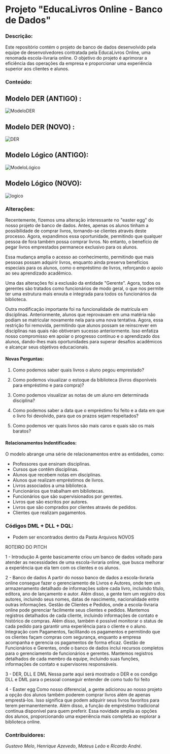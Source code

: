 # Projeto "EducaLivros Online - Banco de Dados"

### Descrição:

Este repositório contém o projeto de banco de dados desenvolvido pela equipe de desenvolvedores contratada pela EducaLivros Online, uma renomada escola-livraria online. O objetivo do projeto é aprimorar a eficiência das operações da empresa e proporcionar uma experiência superior aos clientes e alunos.

### Conteúdo:

## Modelo DER  (ANTIGO) :
  
  ![ModeloDER](https://github.com/rickzerahh/ProjetoEduca-BD1/assets/91620783/85684d5b-b56e-4a04-a3a7-2aa7562965ce)

## Modelo DER  (NOVO) :

  ![DER](https://github.com/rickzerahh/ProjetoEduca-BD1/assets/91620783/a68d5c74-9a22-4e3a-a170-b7fa10d5eef7)

## Modelo Lógico (ANTIGO):
  
  ![ModeloLógico](https://github.com/rickzerahh/ProjetoEduca-BD1/assets/91620783/3aa32bbd-c67b-4fac-ab15-a0c7bffd40a5)

## Modelo Lógico (NOVO):  

  ![logico](https://github.com/rickzerahh/ProjetoEduca-BD1/assets/91620783/c8d52732-fc5c-444f-bcca-39fa3061a2cd)

### Alterações:

Recentemente, fizemos uma alteração interessante no "easter egg" do nosso projeto de banco de dados. Antes, apenas os alunos tinham a possibilidade de comprar livros, tornando-se clientes através deste processo. Agora, expandimos essa oportunidade, permitindo que qualquer pessoa de fora também possa comprar livros. No entanto, o benefício de pegar livros emprestados permanece exclusivo para os alunos.

Essa mudança amplia o acesso ao conhecimento, permitindo que mais pessoas possam adquirir livros, enquanto ainda preserva benefícios especiais para os alunos, como o empréstimo de livros, reforçando o apoio ao seu aprendizado acadêmico.

Uma das alterações foi a exclusão da entidade "Gerente". Agora, todos os gerentes são tratados como funcionários de modo geral, o que nos permite ter uma estrutura mais enxuta e integrada para todos os funcionários da biblioteca.

Outra modificação importante foi na funcionalidade de matrícula em disciplinas. Anteriormente, alunos que reprovavam em uma matéria não podiam se matricular novamente nela para uma nova tentativa. Agora, essa restrição foi removida, permitindo que alunos possam se reinscrever em disciplinas nas quais não obtiveram sucesso anteriormente. Isso enfatiza nosso compromisso em apoiar o progresso contínuo e o aprendizado dos alunos, dando-lhes mais oportunidades para superar desafios acadêmicos e alcançar seus objetivos educacionais.

#### Novas Perguntas:

1.	 Como podemos saber quais livros o aluno pegou emprestado?

2.	 Como podemos visualizar o estoque da biblioteca (livros disponíveis para empréstimo e para compra)?

3.	 Como podemos visualizar as notas de um aluno em determinada disciplina?

4.	 Como podemos saber a data que o empréstimo foi feito e a data em que o livro foi devolvido, para que os prazos sejam respeitados?

5.	Como podemos ver quais livros são mais caros e quais são os mais baratos?

#### Relacionamentos Indentificados: 

O modelo abrange uma série de relacionamentos entre as entidades, como:

- Professores que ensinam disciplinas.
- Cursos que contêm disciplinas.
- Alunos que recebem notas em disciplinas.
- Alunos que realizam empréstimos de livros.
- Livros associados a uma biblioteca.
- Funcionários que trabalham em bibliotecas.
- Funcionários que são supervisionados por gerentes.
- Livros que são escritos por autores.
- Livros que são comprados por clientes através de pedidos.
- Clientes que realizam pagamentos.
  
### Códigos DML + DLL + DQL: 

- Podem ser encontrados dentro da Pasta Arquivos NOVOS

ROTEIRO DO PITCH 

1 - Introdução
     A gente basicamente criou um banco de dados voltado para atender as necessidades de uma escola-livraria online, que busca melhorar a experiência que ela tem com os clientes e os alunos. 

2 - Banco de dados
     A partir do nosso banco de dados a escola-livraria online consegue fazer o gerenciamento de Livros e Autores, onde tem um armazenamento detalhado de informações sobre cada livro, incluindo título, editora, ano de lançamento e autor. Além disso, a gente tem um registro dos autores, incluindo seus nomes, datas de nascimento, nacionalidade entre outras informações.
Gestão de Clientes e Pedidos, onde a escola-livraria online pode gerenciar facilmente seus clientes e pedidos. Mantemos registros detalhados de cada cliente, incluindo informações de contato e histórico de compras. Além disso, também é possível monitorar o status de cada pedido para garantir uma experiência para o cliente e o aluno.
Integração com Pagamentos, facilitando os pagamentos e  permitindo que os clientes façam compras com segurança, enquanto a empresa acompanha e gerencia os pagamentos de forma eficaz.
Gestão de Funcionários e Gerentes, onde o banco de dados inclui recursos completos para o gerenciamento de funcionários e gerentes. Mantemos registros detalhados de cada membro da equipe, incluindo suas funções, informações de contato e supervisores responsáveis.

3 - DER, DLL E DML
     Nessa parte aqui será mostrado o DER e os condigo DLL e DML para o pessoal conseguir entender de como tudo foi feito

4 - Easter egg
     Como nosso diferencial, a gente adicionou ao nosso projeto a opção dos alunos também poderem comprar livros além de apenas emprestá-los. Isso significa que podem adquirir seus livros favoritos para terem permanentemente. Além disso, a função de empréstimo tradicional continua disponível para quem preferir. Essa novidade amplia as opções dos alunos, proporcionando uma experiência mais completa ao explorar a biblioteca online.

### Contribuidores:

_Gustavo Melo_,
_Henrique Azevedo_,
_Mateus Leão_ e
_Ricardo André_.
